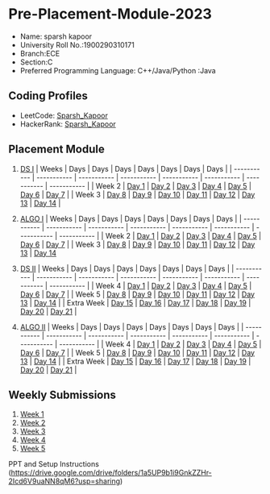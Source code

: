 # Pre-Placement-Module-2023

- Name: sparsh kapoor
- University Roll No.:1900290310171
- Branch:ECE
- Section:C
- Preferred Programming Language: C++/Java/Python :Java

## Coding Profiles
- LeetCode: [Sparsh_Kapoor](https://leetcode.com/sparshkapoor43/)
- HackerRank: [Sparsh_Kapoor](https://www.hackerrank.com/sparshkapoor43)

## Placement Module
1. [DS I](https://github.com/sparsh-007/Pre-Placement-Module-2023/tree/main/DS%20I)
    | Weeks | Days | Days | Days | Days | Days | Days | Days |
    | ----------- | ----------- | ----------- | ----------- | ----------- | ----------- | ----------- | ----------- | 
    | Week 2 | [Day 1](https://github.com/sparsh-007/Pre-Placement-Module-2023/tree/main/DS%20I/Day%201) | [Day 2](https://github.com/sparsh-007/Pre-Placement-Module-2023/tree/main/DS%20I/Day%202) | [Day 3](https://github.com/sparsh-007/Pre-Placement-Module-2023/tree/main/DS%20I/Day%203) | [Day 4](https://github.com/sparsh-007/Pre-Placement-Module-2023/tree/main/DS%20I/Day%204) | [Day 5](https://github.com/sparsh-007/Pre-Placement-Module-2023/tree/main/DS%20I/Day%205) | [Day 6](https://github.com/sparsh-007/Pre-Placement-Module-2023/tree/main/DS%20I/Day%206) | [Day 7](https://github.com/sparsh-007/Pre-Placement-Module-2023/tree/main/DS%20I/Day%207) |
    | Week 3 | [Day 8](https://github.com/sparsh-007/Pre-Placement-Module-2023/tree/main/DS%20I/Day%208) | [Day 9](https://github.com/sparsh-007/Pre-Placement-Module-2023/tree/main/DS%20I/Day%209) | [Day 10](https://github.com/sparsh-007/Pre-Placement-Module-2023/tree/main/DS%20I/Day%2010) | [Day 11](https://github.com/sparsh-007/Pre-Placement-Module-2023/tree/main/DS%20I/Day%2011) | [Day 12](https://github.com/sparsh-007/Pre-Placement-Module-2023/tree/main/DS%20I/Day%2012) | [Day 13](https://github.com/sparsh-007/Pre-Placement-Module-2023/tree/main/DS%20I/Day%2013) | [Day 14](https://github.com/sparsh-007/Pre-Placement-Module-2023/tree/main/DS%20I/Day%2014) |
    
2. [ALGO I](https://github.com/sparsh-007/Pre-Placement-Module-2023/tree/main/ALGO%20I)
    | Weeks | Days | Days | Days | Days | Days | Days | Days |
    | ----------- | ----------- | ----------- | ----------- | ----------- | ----------- | ----------- | ----------- |
    | Week 2 | [Day 1](https://github.com/sparsh-007/Pre-Placement-Module-2023/tree/main/ALGO%20I/Day%201) | [Day 2](https://github.com/sparsh-007/Pre-Placement-Module-2023/tree/main/ALGO%20I/Day%202) | [Day 3](https://github.com/sparsh-007/Pre-Placement-Module-2023/tree/main/ALGO%20I/Day%203) | [Day 4](https://github.com/sparsh-007/Pre-Placement-Module-2023/tree/main/ALGO%20I/Day%204) | [Day 5](https://github.com/sparsh-007/Pre-Placement-Module-2023/tree/main/ALGO%20I/Day%205) | [Day 6](https://github.com/sparsh-007/Pre-Placement-Module-2023/tree/main/ALGO%20I/Day%206) | [Day 7](https://github.com/sparsh-007/Pre-Placement-Module-2023/tree/main/ALGO%20I/Day%207) |
    | Week 3 | [Day 8](https://github.com/sparsh-007/Pre-Placement-Module-2023/tree/main/ALGO%20I/Day%208) | [Day 9](https://github.com/sparsh-007/Pre-Placement-Module-2023/tree/main/ALGO%20I/Day%209) | [Day 10](https://github.com/sparsh-007/Pre-Placement-Module-2023/tree/main/ALGO%20I/Day%2010) | [Day 11](https://github.com/sparsh-007/Pre-Placement-Module-2023/tree/main/ALGO%20I/Day%2011) | [Day 12](https://github.com/sparsh-007/Pre-Placement-Module-2023/tree/main/ALGO%20I/Day%2012) | [Day 13](https://github.com/sparsh-007/Pre-Placement-Module-2023/tree/main/ALGO%20I/Day%2013) | [Day 14](https://github.com/sparsh-007/Pre-Placement-Module-2023/tree/main/ALGO%20I/Day%2014)  
    
3. [DS II](https://github.com/sparsh-007/Pre-Placement-Module-2023/tree/main/DS%20II)
    | Weeks | Days | Days | Days | Days | Days | Days | Days |
    | ----------- | ----------- | ----------- | ----------- | ----------- | ----------- | ----------- | ----------- |
    | Week 4 | [Day 1](https://github.com/sparsh-007/Pre-Placement-Module-2023/tree/main/DS%20II/Day%201) | [Day 2](https://github.com/sparsh-007/Pre-Placement-Module-2023/tree/main/DS%20II/Day%202) | [Day 3](https://github.com/sparsh-007/Pre-Placement-Module-2023/tree/main/DS%20II/Day%203) | [Day 4](https://github.com/sparsh-007/Pre-Placement-Module-2023/tree/main/DS%20II/Day%204) | [Day 5](https://github.com/sparsh-007/Pre-Placement-Module-2023/tree/main/DS%20II/Day%205) | [Day 6](https://github.com/sparsh-007/Pre-Placement-Module-2023/tree/main/DS%20II/Day%206) | [Day 7](https://github.com/sparsh-007/Pre-Placement-Module-2023/tree/main/DS%20II/Day%207) | 
    | Week 5 | [Day 8](https://github.com/sparsh-007/Pre-Placement-Module-2023/tree/main/DS%20II/Day%208) | [Day 9](https://github.com/sparsh-007/Pre-Placement-Module-2023/tree/main/DS%20II/Day%209) | [Day 10](https://github.com/sparsh-007/Pre-Placement-Module-2023/tree/main/DS%20II/Day%2010) | [Day 11](https://github.com/sparsh-007/Pre-Placement-Module-2023/tree/main/DS%20II/Day%2011) | [Day 12](https://github.com/sparsh-007/Pre-Placement-Module-2023/tree/main/DS%20II/Day%2012) | [Day 13](https://github.com/sparsh-007/Pre-Placement-Module-2023/tree/main/DS%20II/Day%2013) | [Day 14](https://github.com/sparsh-007/Pre-Placement-Module-2023/tree/main/DS%20II/Day%2014) |
    | Extra Week | [Day 15](https://github.com/sparsh-007/Pre-Placement-Module-2023/tree/main/DS%20II/Day%2015) | [Day 16](https://github.com/sparsh-007/Pre-Placement-Module-2023/tree/main/DS%20II/Day%2016) | [Day 17](https://github.com/sparsh-007/Pre-Placement-Module-2023/tree/main/DS%20II/Day%2017) | [Day 18](https://github.com/sparsh-007/Pre-Placement-Module-2023/tree/main/DS%20II/Day%2018) | [Day 19](https://github.com/sparsh-007/Pre-Placement-Module-2023/tree/main/DS%20II/Day%2019) | [Day 20](https://github.com/sparsh-007/Pre-Placement-Module-2023/tree/main/DS%20II/Day%2020) | [Day 21](https://github.com/sparsh-007/Pre-Placement-Module-2023/tree/main/DS%20II/Day%2021) |
    
4. [ALGO II](https://github.com/sparsh-007/Pre-Placement-Module-2023/tree/main/ALGO%20II)
    | Weeks | Days | Days | Days | Days | Days | Days | Days |
    | ----------- | ----------- | ----------- | ----------- | ----------- | ----------- | ----------- | ----------- |
    | Week 4 | [Day 1](https://github.com/sparsh-007/Pre-Placement-Module-2023/tree/main/ALGO%20II/Day%201) | [Day 2](https://github.com/sparsh-007/Pre-Placement-Module-2023/tree/main/ALGO%20II/Day%202) | [Day 3](https://github.com/sparsh-007/Pre-Placement-Module-2023/tree/main/ALGO%20II/Day%203) | [Day 4](https://github.com/sparsh-007/Pre-Placement-Module-2023/tree/main/ALGO%20II/Day%204) | [Day 5](https://github.com/sparsh-007/Pre-Placement-Module-2023/tree/main/ALGO%20II/Day%205) | [Day 6](https://github.com/sparsh-007/Pre-Placement-Module-2023/tree/main/ALGO%20II/Day%206) | [Day 7](https://github.com/sparsh-007/Pre-Placement-Module-2023/tree/main/ALGO%20II/Day%207) |
    | Week 5 | [Day 8](https://github.com/sparsh-007/Pre-Placement-Module-2023/tree/main/ALGO%20II/Day%208) | [Day 9](https://github.com/sparsh-007/Pre-Placement-Module-2023/tree/main/ALGO%20II/Day%209) | [Day 10](https://github.com/sparsh-007/Pre-Placement-Module-2023/tree/main/ALGO%20II/Day%2010) | [Day 11](https://github.com/sparsh-007/Pre-Placement-Module-2023/tree/main/ALGO%20II/Day%2011) | [Day 12](https://github.com/sparsh-007/Pre-Placement-Module-2023/tree/main/ALGO%20II/Day%2012) | [Day 13](https://github.com/sparsh-007/Pre-Placement-Module-2023/tree/main/ALGO%20II/Day%2013) | [Day 14](https://github.com/sparsh-007/Pre-Placement-Module-2023/tree/main/ALGO%20II/Day%2014) |
    | Extra Week | [Day 15](https://github.com/sparsh-007/Pre-Placement-Module-2023/tree/main/ALGO%20II/Day%2015) | [Day 16](https://github.com/sparsh-007/Pre-Placement-Module-2023/tree/main/ALGO%20II/Day%2016) | [Day 17](https://github.com/sparsh-007/Pre-Placement-Module-2023/tree/main/ALGO%20II/Day%2017) | [Day 18](https://github.com/sparsh-007/Pre-Placement-Module-2023/tree/main/ALGO%20II/Day%2018) | [Day 19](https://github.com/sparsh-007/Pre-Placement-Module-2023/tree/main/ALGO%20II/Day%2019) | [Day 20](https://github.com/sparsh-007/Pre-Placement-Module-2023/tree/main/ALGO%20II/Day%2020) | [Day 21](https://github.com/sparsh-007/Pre-Placement-Module-2023/tree/main/ALGO%20II/Day%2021) |

## Weekly Submissions
1. [Week 1](https://github.com/sparsh-007/Pre-Placement-Module-2023/tree/main/Weekly%20Submissions/Week%201)
2. [Week 2](https://github.com/sparsh-007/Pre-Placement-Module-2023/tree/main/Weekly%20Submissions/Week%202)
3. [Week 3](https://github.com/sparsh-007/Pre-Placement-Module-2023/tree/main/Weekly%20Submissions/Week%203)
4. [Week 4](https://github.com/sparsh-007/Pre-Placement-Module-2023/tree/main/Weekly%20Submissions/Week%204)
5. [Week 5](https://github.com/sparsh-007/Pre-Placement-Module-2023/tree/main/Weekly%20Submissions/Week%205)

PPT and Setup Instructions    
(https://drive.google.com/drive/folders/1a5UP9b1i9GnkZZHr-2Icd6V9uaNN8qM6?usp=sharing)

